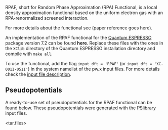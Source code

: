 RPAF, short for Random Phase Approximation (RPA) Functional, is a local density approximation functional based on the uniform electron gas with an RPA-renormalized screened interaction.

For more details about the functional see (paper reference goes here).

An implementation of the RPAF functional for the [Quantum ESPRESSO](https://www.quantum-espresso.org/) package version 7.2 can be found **here**. Replace these files with the ones in the ```XClib``` directory of the Quantum ESPRESSO installation directory and compile with ```make all```.

To use the functional, add the flag ```input_dft = 'RPAF'``` (or ```input_dft = 'XC-001I-051I'```) in the system namelist of the pw.x input files. For more details check the [input file description](https://www.quantum-espresso.org/Doc/INPUT_PW.html).

## Pseudopotentials

A ready-to-use set of pseudopotentials for the RPAF functional can be found below. These pseudopotentials were generated with the [PSlibrary](https://dalcorso.github.io/pslibrary/) input files.

<tar.files>
